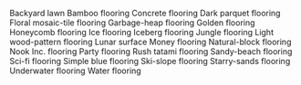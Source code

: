 Backyard lawn
Bamboo flooring
Concrete flooring
Dark parquet flooring
Floral mosaic-tile flooring
Garbage-heap flooring
Golden flooring
Honeycomb flooring
Ice flooring
Iceberg flooring
Jungle flooring
Light wood-pattern flooring
Lunar surface
Money flooring
Natural-block flooring
Nook Inc. flooring
Party flooring
Rush tatami flooring
Sandy-beach flooring
Sci-fi flooring
Simple blue flooring
Ski-slope flooring
Starry-sands flooring
Underwater flooring
Water flooring
